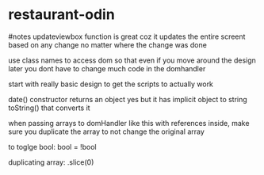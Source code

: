 # restaurant-odin

#notes
updateviewbox function is great coz it updates the entire screent based on any change no matter where the change was done

use class names to access dom so that even if you move around the design later you dont have to change much code in the domhandler

start with really basic design to get the scripts to actually work

date() constructor returns an object yes but it has implicit object to string toString() that converts it

when passing arrays to domHandler like this with references inside, make sure you duplicate the array to not change the original array

to toglge bool: bool = !bool

duplicating array: .slice(0)